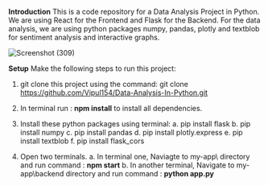 **Introduction**
This is a code repository for a Data Analysis Project in Python. We are using React for the Frontend and Flask for the Backend. For the data analysis, we are using python packages numpy, pandas, plotly and textblob for sentiment analysis and interactive graphs.

![Screenshot (309)](https://github.com/Vipul154/Data-Analysis-In-Python/assets/117628566/e132247b-790f-4cea-98fb-36d057d8a4d7)

**Setup**
Make the following steps to run this project:

1. git clone this project using the command:
   git clone https://github.com/Vipul154/Data-Analysis-In-Python.git
   
2. In terminal run : **npm install** to install all dependencies.
   
3. Install these python packages using terminal:
   a. pip install flask
   b. pip install numpy
   c. pip install pandas
   d. pip install plotly.express
   e. pip install textblob
   f. pip install flask_cors
   
4. Open two terminals.
   a. In terminal one, Naviagte to my-app\ directory and run command : **npm start**
   b. In another terminal, Navigate to my-app\backend directory and run command : **python app.py**

